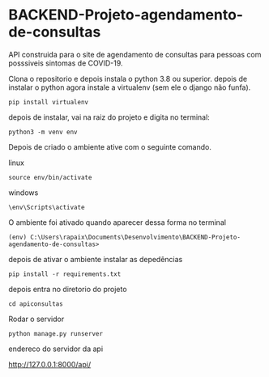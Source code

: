 # BACKEND-Projeto-agendamento-de-consultas

API construida para o site de agendamento de consultas para pessoas com posssiveis sintomas de COVID-19.


Clona o repositorio e depois instala o python 3.8 ou superior.
depois de instalar o python agora  instale a virtualenv (sem ele o django não funfa).

`pip install virtualenv `

depois de instalar, vai na raiz do projeto e digita no terminal:

`python3 -m venv env`

Depois de criado o ambiente ative com o seguinte comando.


linux

`source env/bin/activate`

windows

`\env\Scripts\activate`

O ambiente foi ativado quando aparecer dessa forma no terminal

`(env) C:\Users\rapaix\Documents\Desenvolvimento\BACKEND-Projeto-agendamento-de-consultas>`

depois de ativar o ambiente instalar as depedências

`pip install -r requirements.txt`

depois entra no diretorio do projeto

`cd apiconsultas`

Rodar o servidor 

`python manage.py runserver`

endereco do servidor da api

http://127.0.0.1:8000/api/